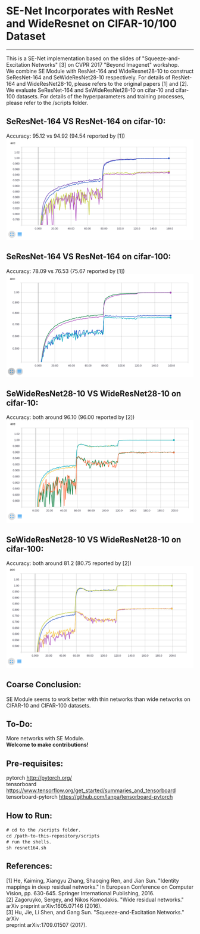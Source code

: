 SE-Net Incorporates with ResNet and WideResnet on CIFAR-10/100 Dataset
=============
----------

This is a SE-Net implementation based on the slides of "Squeeze-and-Excitation Networks" [3] on CVPR 2017 "Beyond Imagenet" workshop.  
We combine SE Module with ResNet-164 and WideResnet28-10 to construct SeResNet-164 and SeWideResNet28-10 respectively. For details of ResNet-164 and WideResNet28-10, please refers to the original papers [1] and [2].  
We evaluate SeResNet-164 and SeWideResNet28-10 on cifar-10 and cifar-100 datasets. 
For details of the hyperparameters and training processes, please refer to the /scripts folder.

## SeResNet-164 VS ResNet-164 on cifar-10:
Accuracy: 95.12 vs 94.92 (94.54 reported by [1])  
![image](/doc/p1.png)

## SeResNet-164 VS ResNet-164 on cifar-100:
Accuracy: 78.09 vs 76.53 (75.67 reported by [1])  
![image](/doc/p2.png)

## SeWideResNet28-10 VS WideResNet28-10 on cifar-10:  
Accuracy: both around 96.10 (96.00 reported by [2])  
![image](/doc/p3.png)

## SeWideResNet28-10 VS WideResNet28-10 on cifar-100: 
Accuracy: both around 81.2 (80.75 reported by [2])  
![image](/doc/p4.png)

## Coarse Conclusion:
SE Module seems to work better with thin networks than wide networks on CIFAR-10 and CIFAR-100 datasets. 

## To-Do:
More networks with SE Module.  
**Welcome to make contributions!**

## Pre-requisites:
pytorch http://pytorch.org/  
tensorboard https://www.tensorflow.org/get_started/summaries_and_tensorboard  
tensorboard-pytorch https://github.com/lanpa/tensorboard-pytorch

## How to Run:
```shell
# cd to the /scripts folder.
cd /path-to-this-repository/scripts  
# run the shells.
sh resnet164.sh
```
## References:
[1] He, Kaiming, Xiangyu Zhang, Shaoqing Ren, and Jian Sun. "Identity
    mappings in deep residual networks." In European Conference on
    Computer Vision, pp. 630-645. Springer International Publishing, 2016.  
[2] Zagoruyko, Sergey, and Nikos Komodakis. "Wide residual networks." arXiv
    preprint arXiv:1605.07146 (2016).  
[3] Hu, Jie, Li Shen, and Gang Sun. "Squeeze-and-Excitation Networks." arXiv  
    preprint arXiv:1709.01507 (2017).
